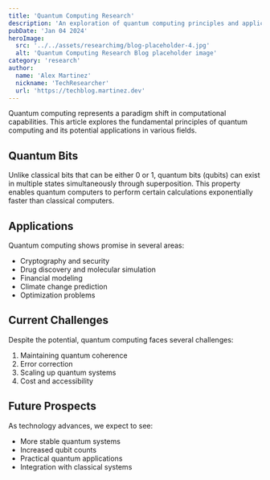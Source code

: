 ```yaml
---
title: 'Quantum Computing Research'
description: 'An exploration of quantum computing principles and applications'
pubDate: 'Jan 04 2024'
heroImage: 
  src: '../../assets/researchimg/blog-placeholder-4.jpg'
  alt: 'Quantum Computing Research Blog placeholder image'
category: 'research'
author:
  name: 'Alex Martinez'
  nickname: 'TechResearcher'
  url: 'https://techblog.martinez.dev'
---
```


Quantum computing represents a paradigm shift in computational capabilities. This article explores the fundamental principles of quantum computing and its potential applications in various fields.

## Quantum Bits

Unlike classical bits that can be either 0 or 1, quantum bits (qubits) can exist in multiple states simultaneously through superposition. This property enables quantum computers to perform certain calculations exponentially faster than classical computers.

## Applications

Quantum computing shows promise in several areas:
- Cryptography and security
- Drug discovery and molecular simulation
- Financial modeling
- Climate change prediction
- Optimization problems

## Current Challenges

Despite the potential, quantum computing faces several challenges:
1. Maintaining quantum coherence
2. Error correction
3. Scaling up quantum systems
4. Cost and accessibility

## Future Prospects

As technology advances, we expect to see:
- More stable quantum systems
- Increased qubit counts
- Practical quantum applications
- Integration with classical systems
